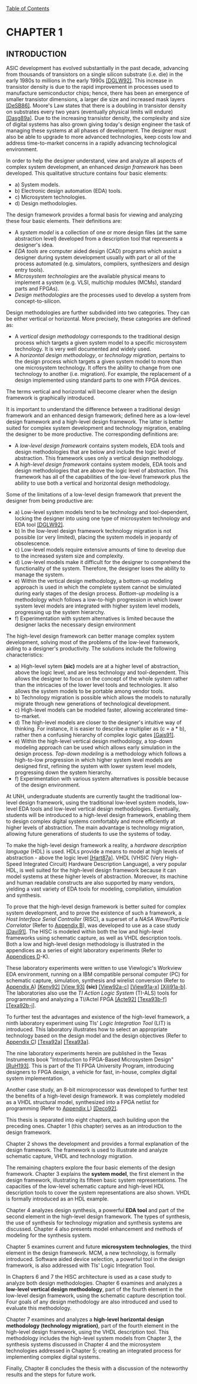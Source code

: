 [Table of Contents](https://github.com/JeffDeCola/my-masters-thesis#table-of-contents)

# CHAPTER 1

## INTRODUCTION

ASIC development has evolved substantially in the past decade,
advancing from thousands of transistors on a single silicon substrate
(i.e. die) in the early 1980s to millions in the early 1990s
[[DGLW92]](https://github.com/JeffDeCola/my-masters-thesis/blob/master/references/references.md#dglw92).
This increase in transistor density is due to the rapid improvement in
processes used to manufacture semiconductor chips; hence, there has
been an emergence of smaller transistor dimensions, a larger die size
and increased mask layers
[[DeSB86]](https://github.com/JeffDeCola/my-masters-thesis/blob/master/references/references.md#desb86).
Moore's Law states that there is a
doubling in transistor density on substrates every two years
(eventually physical limits will endure)
[[Dasg89a]](https://github.com/JeffDeCola/my-masters-thesis/blob/master/references/references.md#dasg89a).
Due to the increasing transistor density, the complexity and size of
digital systems has also grown giving today's design engineer the task of
managing these systems at all phases of development. The designer
must also be able to upgrade to more advanced technologies, keep costs low
and address time-to-market concerns in a rapidly advancing technological environment.

In order to help the designer understand, view and analyze all aspects of
complex system development, an enhanced *design framework* has been developed.
This qualitative structure contains four basic elements:

* a) System models.
* b) Electronic design automation (EDA) tools.
* c) Microsystem technologies.
* d) Design methodologies.

The design framework provides a formal basis for viewing and analyzing these
four basic elements. Their definitions are:

* A *system model* is a collection of one or more design files
(at the same abstraction level) developed from a description tool
that represents a designer's idea.
* *EDA tools* are computer aided design (CAD) programs which assist a
designer during system development usually with part or all of the
process automated (e.g. simulators, compilers, synthesizers and design entry tools).
* *Microsystem technologies* are the available physical means to implement
a system (e.g. VLSI, multichip modules (MCMs), standard parts and FPGAs).
* *Design methodologies* are the processes used to develop a system from
concept-to-silicon.

Design methodologies are further subdivided into two categories.
They can be either vertical or horizontal. More precisely,
these categories are defined as:

* A *vertical design methodology* corresponds to the traditional design
process which targets a given system model to a specific microsystem technology.
It is very well documented and widely used.
* A *horizontal design methodology*, or *technology migration*, pertains to the
design process which targets a given system model to more than
one microsystem technology. It offers the ability to change from
one technology to another (i.e. migration). For example, the replacement
of a design implemented using standard parts to one with FPGA devices.

The terms vertical and horizontal will become clearer when the
design framework is graphically introduced.

It is important to understand the difference between a traditional design
framework and an enhanced design framework; defined here as a low-level
design framework and a high-level design framework. The latter is better
suited for complex system development and technology migration,
enabling the designer to be more productive. The corresponding definitions are:

* A *low-level design framework* contains system models, EDA tools and
design methodologies that are below and include the logic level of abstraction.
This framework uses only a vertical design methodology.
* A *high-level design framework* contains system models, EDA tools
and design methodologies that are above the logic level of abstraction.
This framework has all of the capabilities of the low-level framework
plus the ability to use both a vertical and horizontal design methodology.

Some of the limitations of a low-level design framework that prevent
the designer from being productive are:

* a) Low-level system models tend to be technology and tool-dependent,
  locking the designer into using one type of microsystem technology and EDA tool
  [[DGLW92]](https://github.com/JeffDeCola/my-masters-thesis/blob/master/references/references.md#dglw92).
* b) In the low-level design framework technology migration is not possible
  (or very limited), placing the system models in jeopardy of obsolescence.
* c) Low-level models require extensive amounts of time to develop due
  to the increased system size and complexity.
* d) Low-level models make it difficult for the designer to comprehend the
  functionality of the system. Therefore, the designer loses the ability
  to manage the system.
* e) Within the vertical design methodology, a bottom-up modeling approach
  is used in which the complete system cannot be simulated during early
  stages of the design process. *Bottom-up modeling* is a methodology which
  follows a low-to-high progression in which lower system level models
  are integrated with higher system level models, progressing up the
  system hierarchy.
* f) Experimentation with system alternatives is limited because the designer
  lacks the necessary design environment

The high-level design framework can better manage complex system development,
solving most of the problems of the low-level framework, aiding to a designer's
productivity. The solutions include the following characteristics:

* a) High-level sytem **(sic)** models are at a higher level of abstraction,
  above the logic level, and are less technology and tool-dependent.
  This allows the designer to focus on the concept of the whole system rather
  than the intricacies of the lower level tools and technologies. It also
  allows the system models to be portable among vendor tools.
* b) Technology migration is possible which allows the models to naturally
  migrate through new generations of technological development.
* c) High-level models can be modeled faster, allowing accelerated time-to-market.
* d) The high-level models are closer to the designer's intuitive way of
  thinking. For instance, it is easier to describe a multiplier as (c = a * b),
  rather then a confusing hierarchy of complex logic gates
  [[Gajs91]](https://github.com/JeffDeCola/my-masters-thesis/blob/master/references/references.md#gajs91).
* e) Within the high-level vertical design methodology, a top-down modeling
  approach can be used which allows early simulation in the design process.
  *Top-down modeling* is a methodology which follows a high-to-low progression
  in which higher system level models are designed first, refining the system
  with lower system level models, progressing down the system hierarchy.
* f) Experimentation with various system alternatives is possible because of
  the design environment.

At UNH, undergraduate students are currently taught the traditional low-level
design framework, using the traditional low-level system models, low-level EDA
tools and low-level vertical design methodologies. Eventually, students will
be introduced to a high-level design framework, enabling them to design complex
digital systems comfortably and more efficiently at higher levels of abstraction.
The main advantage is technology migration, allowing future generations of
students to use the systems of today.

To make the high-level design framework a reality, a *hardware description
language* (HDL) is used. HDLs provide a means to model at high levels of
abstraction - above the logic level
[[Hart87a]](https://github.com/JeffDeCola/my-masters-thesis/blob/master/references/references.md#hart87a).
VHDL (VHSIC (Very High-Speed
Integrated Circuit) Hardware Description Language), a very popular HDL, is well
suited for the high-level design framework because it can model systems at these
higher levels of abstraction. Moreover, its machine and human readable constructs
are also supported by many vendors, yielding a vast variety of EDA tools for
modeling, compilation, simulation and synthesis.

To prove that the high-level design framework is better suited for complex
system development, and to prove the existence of such a framework, a *Host
Interface Serial Controller* (RISC), a superset of a *NASA Wave/Particle Correlator*
(Refer to
[Appendix B](https://github.com/JeffDeCola/my-masters-thesis/blob/master/appendices/appendix-b/appendix-b.md)),
was developed to use as a case study
[[Davi91]](https://github.com/JeffDeCola/my-masters-thesis/blob/master/references/references.md#davi91).
The HISC is modeled within both the low and high-level frameworks using
schematic capture, as well as VHDL description tools. Both a low and
high-level design methodology is illustrated in the appendices as a
series of eight laboratory experiments (Refer to
[Appendices D](https://github.com/JeffDeCola/my-masters-thesis/blob/master/appendices/appendix-d/appendix-d.md)-K).

These laboratory experiments were written to use Viewlogic's Workview EDA
environment, running on a IBM compatible personal computer (PC) for schematic
capture, simulation, synthesis and wirelist conversion (Refer to
[Appendix A](https://github.com/JeffDeCola/my-masters-thesis/blob/master/appendices/appendix-a/appendix-a.md))
[[Keny92]](https://github.com/JeffDeCola/my-masters-thesis/blob/master/references/references.md#keny92)
[[View 93]](https://github.com/JeffDeCola/my-masters-thesis/blob/master/references/references.md#view93)
**(sic)**
[[View92a-c]](https://github.com/JeffDeCola/my-masters-thesis/blob/master/references/references.md#view92a)
[[View91a-x]](https://github.com/JeffDeCola/my-masters-thesis/blob/master/references/references.md#view91a)
[[Xili91a-b]](https://github.com/JeffDeCola/my-masters-thesis/blob/master/references/references.md#Xili91a).
The laboratories also use the *TI Action Logic System* (TI-ALS)
tools for programming and analyzing a TI/Actel FPGA
[[Acte92]](https://github.com/JeffDeCola/my-masters-thesis/blob/master/references/references.md#acte92)
[[Texa93b-f]](https://github.com/JeffDeCola/my-masters-thesis/blob/master/references/references.md#texa93b)
[[Texa92b-j]](https://github.com/JeffDeCola/my-masters-thesis/blob/master/references/references.md#texa92b).

To further test the advantages and existence of the high-level framework, a ninth
laboratory experiment using TIs' *Logic Integration Tool* (LIT) is introduced.
This laboratory illustrates how to select an appropriate technology based on
the design model and the design objectives (Refer to
[Appendix C](https://github.com/JeffDeCola/my-masters-thesis/blob/master/appendices/appendix-c/appendix-c.md))
[[Texa92a]](https://github.com/JeffDeCola/my-masters-thesis/blob/master/references/references.md#texa92a)
[[Texa93a]](https://github.com/JeffDeCola/my-masters-thesis/blob/master/references/references.md#texa93a).

The nine laboratory experiments herein are published in the Texas Instruments book
"Introduction to FPGA-Based Microsystem Design"
[[RuH193]](https://github.com/JeffDeCola/my-masters-thesis/blob/master/references/references.md#ruhl93).
This is part of the TI FPGA University Program, introducing designers to FPGA design,
a vehicle for fast, in-house, complex digital system implementation.

Another case study, an 8-bit microprocessor was developed to further test the
benefits of a high-level design framework. It was completely modeled as a VHDL
structural model, synthesized into a FPGA netlist for programming (Refer to
[Appendix L](https://github.com/JeffDeCola/my-masters-thesis/blob/master/appendices/appendix-l/appendix-l.md))
[[Deco92]](https://github.com/JeffDeCola/my-masters-thesis/blob/master/references/references.md#deco92).

This thesis is separated into eight chapters, each building upon the preceding
ones. Chapter 1 (this chapter) serves as an introduction to the design framework.

Chapter 2 shows the development and provides a formal explanation of the design framework.
The framework is used to illustrate and analyze schematic capture, VHDL and
technology migration.

The remaining chapters explore the four basic elements of the design framework.
Chapter 3 explains the **system model**, the first element in the design framework,
illustrating its fifteen basic system representations. The capacities of the
low-level schematic capture and high-level HDL description tools to cover the
system representations are also shown. VHDL is formally introduced as an HDL example.

Chapter 4 analyzes design synthesis, a powerful **EDA tool** and part of the second
element in the high-level design framework. The types of synthesis, the use of synthesis
for technology migration and synthesis systems are discussed. Chapter 4 also
presents model enhancement and methods of modeling for the synthesis system.

Chapter 5 examines current and future **microsystem technologies**, the third element
in the design framework. MCM, a new technology, is formally introduced. Software
aided device selection, a powerful tool in the design framework, is also addressed
with TIs' Logic Integration Tool.

In Chapters 6 and 7 the HISC architecture is used as a case study to analyze
both design methodologies. Chapter 6 examines and analyzes a
**low-level vertical design methodology**, part of the fourth element
in the low-level design framework, using the schematic capture description tool.
Four goals of any design methodology are also introduced and used to evaluate
this methodology.

Chapter 7 examines and analyzes a **high-level horizontal design methodology
(technology migration)**, part of the fourth element in the high-level design framework,
using the VHDL description tool. This methodology includes the high-level system
models from Chapter 3, the synthesis systems discussed in Chapter 4 and the
microsystem technologies addressed in Chapter 5; creating an integrated process
for implementing complex digital systems.

Finally, Chapter 8 concludes the thesis with a discussion of the noteworthy
results and the steps for future work.
